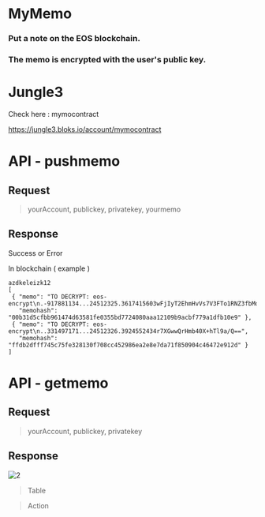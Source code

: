 MyMemo
=======
### Put a note on the EOS blockchain.

### The memo is encrypted with the user's public key.

Jungle3
=====
Check here : mymocontract

https://jungle3.bloks.io/account/mymocontract

API - pushmemo
=========
## Request
> yourAccount, publickey, privatekey, yourmemo 

## Response
Success or Error

In blockchain ( example )
```
azdkeleizk12	
[
 { "memo": "TO DECRYPT: eos-encrypt\n.-917881134...24512325.3617415603wFjIyT2EhmHvVs7V3FTo1RNZ3fbMd0fO+HTSs64cHsE=", 
   "memohash": "00b31d5cfbb961474d63581fe0355bd7724080aaa12109b9acbf779a1dfb10e9" },
 { "memo": "TO DECRYPT: eos-encrypt\n..331497171...24512326.3924552434r7XGwwQrHmb40X+hTl9a/Q==", 
   "memohash": "ffdb2dfff745c75fe328130f708cc452986ea2e8e7da71f850904c46472e912d" } 
]
```

API - getmemo
=========
## Request
> yourAccount, publickey, privatekey

## Response
![2](https://user-images.githubusercontent.com/72970043/100400927-55a6f000-309b-11eb-9d8a-e9747c449fba.PNG)



>Table
  
>Action



